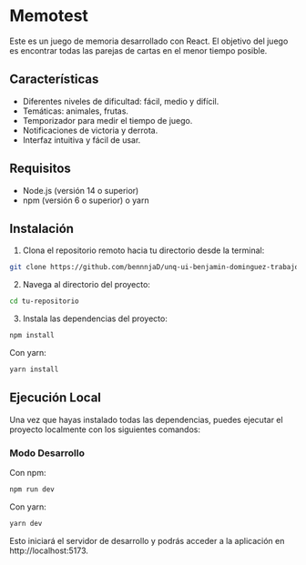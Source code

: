 # Memotest

Este es un juego de memoria desarrollado con React. El objetivo del juego es encontrar todas las parejas de cartas en el menor tiempo posible.

## Características

- Diferentes niveles de dificultad: fácil, medio y difícil.
- Temáticas: animales, frutas.
- Temporizador para medir el tiempo de juego.
- Notificaciones de victoria y derrota.
- Interfaz intuitiva y fácil de usar.

## Requisitos

- Node.js (versión 14 o superior)
- npm (versión 6 o superior) o yarn

## Instalación

1. Clona el repositorio remoto hacia tu directorio desde la terminal:

```bash
git clone https://github.com/bennnjaD/unq-ui-benjamin-dominguez-trabajo-final.git
```
2. Navega al directorio del proyecto:

```bash
cd tu-repositorio
```
3. Instala las dependencias del proyecto:
```bash
npm install
```  
Con yarn:
```bash
yarn install
```

## Ejecución Local

Una vez que hayas instalado todas las dependencias, puedes ejecutar el proyecto localmente con los siguientes comandos:

### Modo Desarrollo

Con npm:

```bash
npm run dev
```

Con yarn:
```bash
yarn dev
```

Esto iniciará el servidor de desarrollo y podrás acceder a la aplicación en http://localhost:5173.


